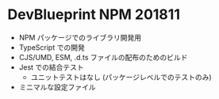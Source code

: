 # DevBlueprint NPM 201811

- NPM パッケージでのライブラリ開発用
- TypeScript での開発
- CJS/UMD, ESM, .d.ts ファイルの配布のためのビルド
- Jest での結合テスト
  - ユニットテストはなし (パッケージレベルでのテストのみ)
- ミニマルな設定ファイル
